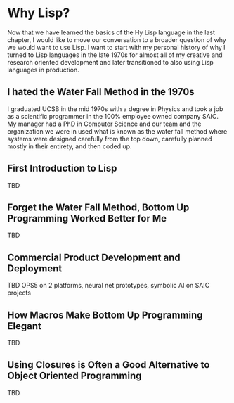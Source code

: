 # Why Lisp?

Now that we have learned the basics of the Hy Lisp language in the last chapter, I would like to move our conversation to a broader question of why we would want to use Lisp. I want to start with my personal history of why I turned to Lisp languages in the late 1970s for almost all of my creative and research oriented development and later transitioned to also using Lisp languages in production.

## I hated the Water Fall Method in the 1970s

I graduated UCSB in the mid 1970s with a degree in Physics and took a job as a scientific programmer in the 100% employee owned company SAIC. My manager had a PhD in Computer Science and our team and the organization we were in used what is known as the water fall method where systems were designed carefully from the top down, carefully planned mostly in their entirety, and then coded up.

## First Introduction to Lisp

TBD

## Forget the Water Fall Method, Bottom Up Programming Worked Better for Me

TBD

## Commercial Product Development and Deployment

TBD OPS5 on 2 platforms, neural net prototypes, symbolic AI on SAIC projects

## How Macros Make Bottom Up Programming Elegant

TBD

## Using Closures is Often a Good Alternative to Object Oriented Programming

TBD

